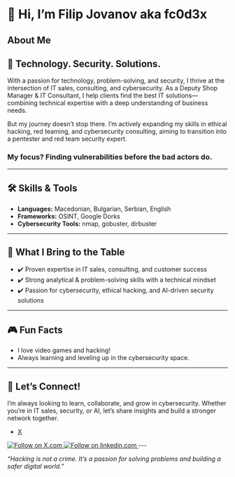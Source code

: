 # 👋 Hi, I’m Filip Jovanov aka fc0d3x


## About Me
## 🚀 Technology. Security. Solutions.

With a passion for technology, problem-solving, and security, I thrive at the intersection of IT sales, consulting, and cybersecurity. As a Deputy Shop Manager & IT Consultant, I help clients find the best IT solutions—combining technical expertise with a deep understanding of business needs.

But my journey doesn’t stop there. I’m actively expanding my skills in ethical hacking, red teaming, and cybersecurity consulting, aiming to transition into a pentester and red team security expert.
### My focus? **Finding vulnerabilities before the bad actors do.**

---

## 🛠️ Skills & Tools

- **Languages:** Macedonian, Bulgarian, Serbian, English
- **Frameworks:** OSINT, Google Dorks
- **Cybersecurity Tools:** nmap, gobuster, dirbuster

---

## 💼 What I Bring to the Table

- ✔️ Proven expertise in IT sales, consulting, and customer success
- ✔️ Strong analytical & problem-solving skills with a technical mindset
- ✔️ Passion for cybersecurity, ethical hacking, and AI-driven security solutions

---

## 🎮 Fun Facts

- I love video games and hacking!
- Always learning and leveling up in the cybersecurity space.

---

## 🤝 Let’s Connect!

I’m always looking to learn, collaborate, and grow in cybersecurity. Whether you’re in IT sales, security, or AI, let’s share insights and build a stronger network together.

- [X](https://x.com/fc0d3x21448)        
<a href="https://x.com/fc0d3x21448/" target="_blank">
    <img src="https://img.shields.io/badge/FOLLOW-%20X-blue?logo=X.com" alt="Follow on X.com"/>
</a>
<a href="https://linkedin.com/filip-jovanov-5835b6237/" target="_blank">
    <img src="https://img.shields.io/badge/FOLLOW-linkedin-blue?logo=linkedin.com" alt="Follow on linkedin.com"/>
</a>
---

*“Hacking is not a crime. It’s a passion for solving problems and building a safer digital world.”*

